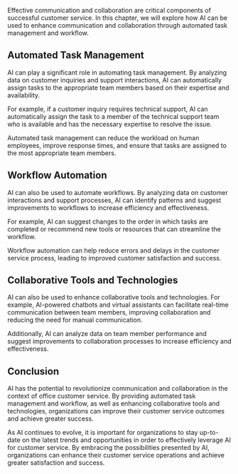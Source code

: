 
Effective communication and collaboration are critical components of successful customer service. In this chapter, we will explore how AI can be used to enhance communication and collaboration through automated task management and workflow.

Automated Task Management
-------------------------

AI can play a significant role in automating task management. By analyzing data on customer inquiries and support interactions, AI can automatically assign tasks to the appropriate team members based on their expertise and availability.

For example, if a customer inquiry requires technical support, AI can automatically assign the task to a member of the technical support team who is available and has the necessary expertise to resolve the issue.

Automated task management can reduce the workload on human employees, improve response times, and ensure that tasks are assigned to the most appropriate team members.

Workflow Automation
-------------------

AI can also be used to automate workflows. By analyzing data on customer interactions and support processes, AI can identify patterns and suggest improvements to workflows to increase efficiency and effectiveness.

For example, AI can suggest changes to the order in which tasks are completed or recommend new tools or resources that can streamline the workflow.

Workflow automation can help reduce errors and delays in the customer service process, leading to improved customer satisfaction and success.

Collaborative Tools and Technologies
------------------------------------

AI can also be used to enhance collaborative tools and technologies. For example, AI-powered chatbots and virtual assistants can facilitate real-time communication between team members, improving collaboration and reducing the need for manual communication.

Additionally, AI can analyze data on team member performance and suggest improvements to collaboration processes to increase efficiency and effectiveness.

Conclusion
----------

AI has the potential to revolutionize communication and collaboration in the context of office customer service. By providing automated task management and workflow, as well as enhancing collaborative tools and technologies, organizations can improve their customer service outcomes and achieve greater success.

As AI continues to evolve, it is important for organizations to stay up-to-date on the latest trends and opportunities in order to effectively leverage AI for customer service. By embracing the possibilities presented by AI, organizations can enhance their customer service operations and achieve greater satisfaction and success.
